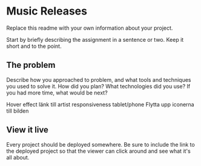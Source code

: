 # Music Releases
Replace this readme with your own information about your project.

Start by briefly describing the assignment in a sentence or two. Keep it short and to the point.

## The problem

Describe how you approached to problem, and what tools and techniques you used to solve it. How did you plan? What technologies did you use? If you had more time, what would be next?

Hover effect
länk till artist
responsiveness tablet/phone
Flytta upp iconerna till bilden

## View it live

Every project should be deployed somewhere. Be sure to include the link to the deployed project so that the viewer can click around and see what it's all about.
